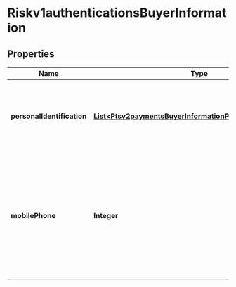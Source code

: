 
# Riskv1authenticationsBuyerInformation

## Properties
Name | Type | Description | Notes
------------ | ------------- | ------------- | -------------
**personalIdentification** | [**List&lt;Ptsv2paymentsBuyerInformationPersonalIdentification&gt;**](Ptsv2paymentsBuyerInformationPersonalIdentification.md) | This array contains detailed information about the buyer&#39;s form of persoanl identification. |  [optional]
**mobilePhone** | **Integer** | Cardholder’s mobile phone number. **Important** Required for Visa Secure transactions in Brazil. Do not use this request field for any other types of transactions.  |  [optional]



